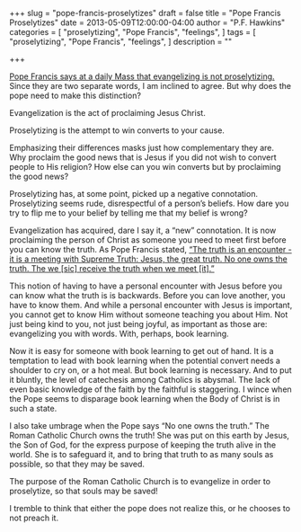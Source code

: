 +++
slug = "pope-francis-proselytizes"
draft = false
title = "Pope Francis Proselytizes"
date = 2013-05-09T12:00:00-04:00
author = "P.F. Hawkins"
categories = [
  "proselytizing",
  "Pope Francis",
  "feelings",
]
tags = [
  "proselytizing",
  "Pope Francis",
  "feelings",
]
description = ""

+++

[Pope Francis says at a daily Mass that evangelizing is not proselytizing.][1] Since they are two separate words, I am inclined to agree. But why does the pope need to make this distinction? 

Evangelization is the act of proclaiming Jesus Christ. 

Proselytizing is the attempt to win converts to your cause. 

Emphasizing their differences masks just how complementary they are. Why proclaim the good news that is Jesus if you did not wish to convert people to His religion? How else can you win converts but by proclaiming the good news? 

Proselytizing has, at some point, picked up a negative connotation. Proselytizing seems rude, disrespectful of a person’s beliefs. How dare you try to flip me to your belief by telling me that my belief is wrong? 

Evangelization has acquired, dare I say it, a “new” connotation. It is now proclaiming the person of Christ as someone you need to meet first before you can know the truth. As Pope Francis stated, [“The truth is an encounter - it is a meeting with Supreme Truth: Jesus, the great truth. No one owns the truth. The we [sic] receive the truth when we meet [it].”][1]

This notion of having to have a personal encounter with Jesus before you can know what the truth is is backwards. Before you can love another, you have to know them. And while a personal encounter with Jesus is important, you cannot get to know Him without someone teaching you about Him. Not just being kind to you, not just being joyful, as important as those are: evangelizing you with words. With, perhaps, book learning. 

Now it is easy for someone with book learning to get out of hand. It is a temptation to lead with book learning when the potential convert needs a shoulder to cry on, or a hot meal. But book learning is necessary. And to put it bluntly, the level of catechesis among Catholics is abysmal. The lack of even basic knowledge of the faith by the faithful is staggering. I wince when the Pope seems to disparage book learning when the Body of Christ is in such a state. 

I also take umbrage when the Pope says “No one owns the truth.” The Roman Catholic Church owns the truth! She was put on this earth by Jesus, the Son of God, for the express purpose of keeping the truth alive in the world. She is to safeguard it, and to bring that truth to as many souls as possible, so that they may be saved. 

The purpose of the Roman Catholic Church is to evangelize in order to proselytize, so that souls may be saved! 

I tremble to think that either the pope does not realize this, or he chooses to not preach it. 

[1]: https://en.radiovaticana.va/news/2013/05/08/pope_francis_at_wednesday_mass:_build_bridges,_not_walls/en1-690203
